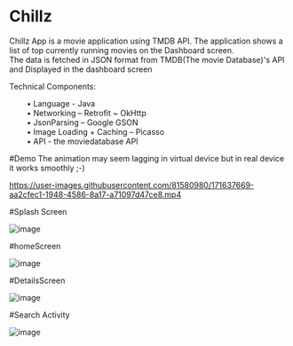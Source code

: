 # Chillz
Chillz App is a movie application using TMDB API. The application shows a list of top currently running movies on the Dashboard screen. <br>The data is fetched in JSON format from TMDB(The movie Database)'s API and Displayed in the dashboard screen


Technical Components:

 &nbsp; &nbsp; &nbsp; &nbsp;  • Language - Java <br />
 &nbsp; &nbsp; &nbsp; &nbsp;  • Networking – Retrofit ~ OkHttp <br />
  &nbsp; &nbsp; &nbsp; &nbsp; • JsonParsing – Google GSON<br />
 &nbsp; &nbsp; &nbsp; &nbsp;  • Image Loading + Caching – Picasso<br />
 &nbsp; &nbsp; &nbsp; &nbsp;  • API - the moviedatabase API<br />



#Demo
The animation may seem lagging in virtual device but in real device it works smoothly ;-)




https://user-images.githubusercontent.com/81580980/171637669-aa2cfec1-1948-4586-8a17-a71097d47ce8.mp4





#Splash Screen

![image](https://user-images.githubusercontent.com/81580980/171625942-936cba76-e3f8-4c6d-99d8-0a180057e384.png)




#homeScreen





![image](https://user-images.githubusercontent.com/81580980/171625145-ae9c6d48-135d-453f-b720-95af4839541a.png)

#DetailsScreen


![image](https://user-images.githubusercontent.com/81580980/171625404-39b1ae6e-3d82-440e-80b0-62a28b1a81b8.png)


#Search Activity



![image](https://user-images.githubusercontent.com/81580980/171625571-f61f9678-c67b-4e57-9043-cf6d47eaccfe.png)



